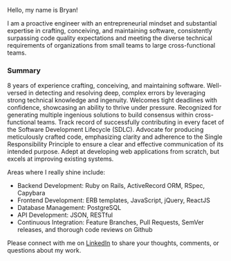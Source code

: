 Hello, my name is Bryan! 

I am a proactive engineer with an entrepreneurial mindset and substantial expertise in crafting, conceiving, and maintaining software, consistently surpassing code quality expectations and meeting the diverse technical requirements of organizations from small teams to large cross-functional teams.

### Summary
8 years of experience crafting, conceiving, and maintaining software. Well-versed in detecting and resolving deep, complex errors by leveraging strong technical knowledge and ingenuity. Welcomes tight deadlines with confidence, showcasing an ability to thrive under pressure. Recognized for generating multiple ingenious solutions to build consensus within cross-functional teams. Track record of successfully contributing in every facet of the Software Development Lifecycle (SDLC). Advocate for producing meticulously crafted code, emphasizing clarity and adherence to the Single Responsibility Principle to ensure a clear and effective communication of its intended purpose. Adept at developing web applications from scratch, but excels at improving existing systems.

Areas where I really shine include: 

- Backend Development: Ruby on Rails, ActiveRecord ORM, RSpec, Capybara
- Frontend Development: ERB templates, JavaScript, jQuery, ReactJS
- Database Management: PostgreSQL
- API Development: JSON, RESTful
- Continuous Integration: Feature Branches, Pull Requests, SemVer releases, and thorough code reviews on Github

Please connect with me on [LinkedIn](https://www.linkedin.com/in/bryaneli100/) to share your thoughts, comments, or questions about my work.

<!--
**BryanEliDimas/bryanelidimas** is a ✨ _special_ ✨ repository because its `README.md` (this file) appears on your GitHub profile.

Here are some ideas to get you started:

- 🔭 I’m currently working on ...
- 🌱 I’m currently learning ...
- 👯 I’m looking to collaborate on ...
- 🤔 I’m looking for help with ...
- 💬 Ask me about ...
- 📫 How to reach me: ...
- 😄 Pronouns: ...
- ⚡ Fun fact: ...
-->
